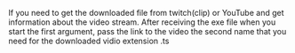 If you need to get the downloaded file from twitch(clip) or YouTube and get information about the video stream.
After receiving the exe file when you start the first argument, pass the link to the video the second name that
you need for the downloaded vidio extension .ts
